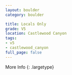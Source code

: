 ```yaml
---
layout: boulder
category: boulder

title: Locals Only
grade: V5
location: Castlewood Canyon
tags:
- v5
- castlewood_canyon
full_page: false
---
```




More Info
{: .largetype}

